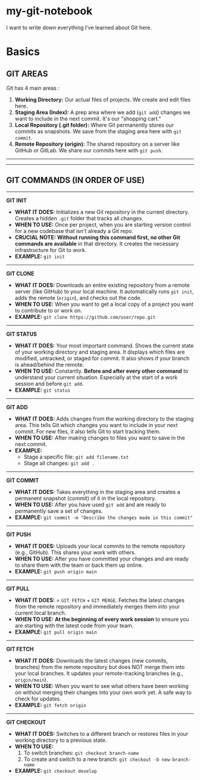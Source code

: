 # my-git-notebook
I want to write down everything I’ve learned about Git here.

# Basics

## GIT AREAS
Git has 4 main areas :
1.  **Working Directory:** Our actual files of projects. We create and edit files here.
2.  **Staging Area (Index):** A prep area where we add (`git add`) changes we want to include in the next commit. It's our "shopping cart."
3.  **Local Repository (.git folder):** Where Git permanently stores our commits as snapshots. We save from the staging area here with `git commit`.
4.  **Remote Repository (origin):** The shared repository on a server like GitHub or GitLab. We share our commits here with `git push`.


---
---


## GIT COMMANDS (IN ORDER OF USE)

---

**GIT INIT**
*   **WHAT IT DOES:** Initializes a new Git repository in the current directory. Creates a hidden `.git` folder that tracks all changes.
*   **WHEN TO USE:** Once per project, when you are starting version control for a new codebase that isn't already a Git repo.
*   **CRUCIAL NOTE:** **Without running this command first, no other Git commands are available** in that directory. It creates the necessary infrastructure for Git to work.
*   **EXAMPLE:** `git init`

---

**GIT CLONE**
*   **WHAT IT DOES:** Downloads an entire existing repository from a remote server (like GitHub) to your local machine. It automatically runs `git init`, adds the remote (`origin`), and checks out the code.
*   **WHEN TO USE:** When you want to get a local copy of a project you want to contribute to or work on.
*   **EXAMPLE:** `git clone https://github.com/user/repo.git`

---

**GIT STATUS**
*   **WHAT IT DOES:** Your most important command. Shows the current state of your working directory and staging area. It displays which files are modified, untracked, or staged for commit. It also shows if your branch is ahead/behind the remote.
*   **WHEN TO USE:** Constantly. **Before and after every other command** to understand your current situation. Especially at the start of a work session and before `git add`.
*   **EXAMPLE:** `git status`

---

**GIT ADD**
*   **WHAT IT DOES:** Adds changes from the working directory to the staging area. This tells Git which changes you want to include in your next commit. For new files, it also tells Git to start tracking them.
*   **WHEN TO USE:** After making changes to files you want to save in the next commit.
*   **EXAMPLE:**
    *   Stage a specific file: `git add filename.txt`
    *   Stage all changes: `git add .`

---

**GIT COMMIT**
*   **WHAT IT DOES:** Takes everything in the staging area and creates a permanent snapshot (commit) of it in the local repository.
*   **WHEN TO USE:** After you have used `git add` and are ready to permanently save a set of changes.
*   **EXAMPLE:** `git commit -m "Describe the changes made in this commit"`

---

**GIT PUSH**
*   **WHAT IT DOES:** Uploads your local commits to the remote repository (e.g., GitHub). This shares your work with others.
*   **WHEN TO USE:** After you have committed your changes and are ready to share them with the team or back them up online.
*   **EXAMPLE:** `git push origin main`

---

**GIT PULL**
*   **WHAT IT DOES:** = `GIT FETCH` + `GIT MERGE`. Fetches the latest changes from the remote repository and immediately merges them into your current local branch.
*   **WHEN TO USE:** **At the beginning of every work session** to ensure you are starting with the latest code from your team.
*   **EXAMPLE:** `git pull origin main`

---

**GIT FETCH**
*   **WHAT IT DOES:** Downloads the latest changes (new commits, branches) from the remote repository but does NOT merge them into your local branches. It updates your remote-tracking branches (e.g., `origin/main`).
*   **WHEN TO USE:** When you want to see what others have been working on without merging their changes into your own work yet. A safe way to check for updates.
*   **EXAMPLE:** `git fetch origin`

---

**GIT CHECKOUT**
*   **WHAT IT DOES:** Switches to a different branch or restores files in your working directory to a previous state.
*   **WHEN TO USE:**
    1.  To switch branches: `git checkout branch-name`
    2.  To create and switch to a new branch: `git checkout -b new-branch-name`
*   **EXAMPLE:** `git checkout develop`
